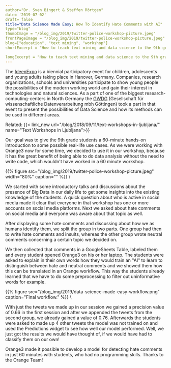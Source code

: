 ```yaml
---
author="Dr. Sven Bingert & Steffen Rörtgen"
date= '2019-07-02'
draft= false
title="Data Science Made Easy: How To Identify Hate Comments with AI"
type="blog"
thumbImage = "/blog_img/2019/twitter-police-workshop-picture.jpeg"
frontPageImage = "/blog_img/2019/twitter-police-workshop-picture.jpeg"
blog=["education", "text mining", "workshop"]
shortExcerpt = "How to teach text mining and data science to the 9th grade students in 60 minutes?"

longExcerpt = "How to teach text mining and data science to the 9th grade students in 60 minutes? With Orange and the analysis of hate speech on social media, of course!"
---
```


The [IdeenExpo](https://www.ideenexpo.de/) is a biennial participatory event for children, adolescents and young adults taking place in Hanover, Germany. Companies, research organizations, schools and universities participate to show young people the possibilities of the modern working world and gain their interest in technologies and natural sciences. As a part of one of the biggest research-computing-centers in North Germany the [GWDG](https://www.gwdg.de/home) (Gesellschaft für wissenschaftliche Datenverarbeitung mbh Göttingen) took a part in that event to present the possibilities of Data Science and how its methods can be used in different areas.

Related: {{< link_new url="/blog/2018/09/11/text-workshops-in-ljubljana/" name="Text Workshops in Ljubljana">}}

Our goal was to give the 9th grade students a 60-minute hands-on introduction to some possible real-life use cases. As we were working with Orange3 now for some time, we decided to use it in our workshop, because it has the great benefit of being able to do data analysis without the need to write code, which wouldn't have worked in a 60 minute workshop.

{{% figure src="/blog_img/2019/twitter-police-workshop-picture.jpeg" width="80%" caption="" %}}
\

We started with some introductory talks and discussions about the presence of Big Data in our daily life to get some insights into the existing knowledge of the students. A quick question about who is active in social media made it clear that everyone in that workshop has one or more accounts on social media platforms. Next we asked about hate comments on social media and everyone was aware about that topic as well.

After displaying some hate comments and discussing about how we as humans identify them, we split the group in two parts. One group had then to write hate comments and insults, whereas the other group wrote neutral comments concerning a certain topic we decided on.

We then collected that comments in a GoogleSheets Table, labeled them and every student opened Orange3 on his or her laptop. The students were asked to explain in their own words how they would train an "AI" to learn to distinguish between hate and neutral comments and we showed them how this can be translated in an Orange workflow. This way the students already learned that we have to do some preprocessing to filter out uninformative words for example.

{{% figure src="/blog_img/2019/data-science-made-easy-workflow.png" caption="Final workflow." %}}
\

With just the tweets we made up in our session we gained a precision value of 0.66 in the first session and after we appended the tweets from the second group, we already gained a value of 0.76. Afterwards the students were asked to made up 4 other tweets the model was not trained on and used the Predictions widget to see how well our model performed. Well, we just got the results we would have thought of, if we would have had to classify them on our own!

Orange3 made it possible to develop a model for detecting hate comments in just 60 minutes with students, who had no programming skills. Thanks to the Orange Team!
